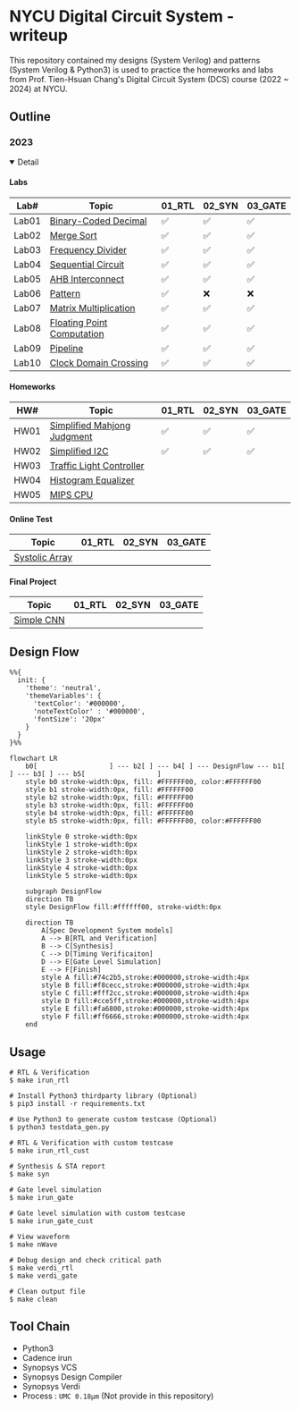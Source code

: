 # NYCU Digital Circuit System - writeup
This repository contained my designs (System Verilog) and patterns (System Verilog & Python3) is used to practice the homeworks and labs from Prof. Tien-Hsuan Chang's Digital Circuit System (DCS) course (2022 ~ 2024) at NYCU.

## Outline

### 2023
<details open>
<summary>Detail</summary>

#### Labs 

| Lab#  | Topic                                               | 01_RTL | 02_SYN | 03_GATE |
| ----- | --------------------------------------------------- | ------ | ------ | ------- |
| Lab01 | [Binary-Coded Decimal](./Lab01/DCS_Lab01.pdf)       | ✅      | ✅      | ✅       |
| Lab02 | [Merge Sort](./Lab02/DCS_Lab02.pdf)                 | ✅      | ✅      | ✅       |
| Lab03 | [Frequency Divider](./Lab03/DCS_Lab03.pdf)          | ✅      | ✅      | ✅       |
| Lab04 | [Sequential Circuit](./Lab04/DCS_Lab04.pdf)         | ✅      | ✅      | ✅       |
| Lab05 | [AHB Interconnect](./Lab05/DCS_Lab05.pdf)           | ✅      | ✅      | ✅       |
| Lab06 | [Pattern](./Lab06/DCS_Lab06.pdf)                    | ✅      | ❌      | ❌       |
| Lab07 | [Matrix Multiplication](./Lab07/DCS_Lab07.pdf)      | ✅      | ✅      | ✅       |
| Lab08 | [Floating Point Computation](./Lab08/DCS_Lab08.pdf) | ✅      | ✅      | ✅       |
| Lab09 | [Pipeline](./Lab09/DCS_Lab09.pdf)                   | ✅      | ✅      | ✅       |
| Lab10 | [Clock Domain Crossing](./Lab10/DCS_Lab10.pdf)      | ✅      | ✅      | ✅       |

#### Homeworks

| HW#  | Topic                                              | 01_RTL | 02_SYN | 03_GATE |
| ---- | -------------------------------------------------- | ------ | ------ | ------- |
| HW01 | [Simplified Mahjong Judgment](./HW01/DCS_HW01.pdf) | ✅      | ✅      | ✅       |
| HW02 | [Simplified I2C](./HW02/DCS_HW02.pdf)              | ✅      | ✅      | ✅       |
| HW03 | [Traffic Light Controller](./HW03/DCS_HW03.pdf)    |        |        |         |
| HW04 | [Histogram Equalizer](./HW04/DCS_HW04.pdf)         |        |        |         |
| HW05 | [MIPS CPU](./HW05/DCS_HW05.pdf)                    |        |        |         |

#### Online Test

| Topic                         | 01_RTL | 02_SYN | 03_GATE |
| ----------------------------- | ------ | ------ | ------- |
| [Systolic Array](./OT/OT.pdf) |        |        |         |

#### Final Project

| Topic                                       | 01_RTL | 02_SYN | 03_GATE |
| ------------------------------------------- | ------ | ------ | ------- |
| [Simple CNN](./Final/DCS_Final_Project.pdf) |        |        |         |

</details>

## Design Flow
```mermaid
%%{
  init: {
    'theme': 'neutral',
    'themeVariables': {
      'textColor': '#000000',
      'noteTextColor' : '#000000',
      'fontSize': '20px'
    }
  }
}%%

flowchart LR
    b0[                  ] --- b2[ ] --- b4[ ] --- DesignFlow --- b1[ ] --- b3[ ] --- b5[                  ]
    style b0 stroke-width:0px, fill: #FFFFFF00, color:#FFFFFF00
    style b1 stroke-width:0px, fill: #FFFFFF00
    style b2 stroke-width:0px, fill: #FFFFFF00
    style b3 stroke-width:0px, fill: #FFFFFF00
    style b4 stroke-width:0px, fill: #FFFFFF00
    style b5 stroke-width:0px, fill: #FFFFFF00, color:#FFFFFF00

    linkStyle 0 stroke-width:0px
    linkStyle 1 stroke-width:0px
    linkStyle 2 stroke-width:0px
    linkStyle 3 stroke-width:0px
    linkStyle 4 stroke-width:0px
    linkStyle 5 stroke-width:0px
    
    subgraph DesignFlow
    direction TB
    style DesignFlow fill:#ffffff00, stroke-width:0px

    direction TB
        A[Spec Development System models]
        A --> B[RTL and Verification]
        B --> C[Synthesis]
        C --> D[Timing Verificaiton]
        D --> E[Gate Level Simulation]
        E --> F[Finish]
        style A fill:#74c2b5,stroke:#000000,stroke-width:4px
        style B fill:#f8cecc,stroke:#000000,stroke-width:4px
        style C fill:#fff2cc,stroke:#000000,stroke-width:4px
        style D fill:#cce5ff,stroke:#000000,stroke-width:4px
        style E fill:#fa6800,stroke:#000000,stroke-width:4px
        style F fill:#ff6666,stroke:#000000,stroke-width:4px
    end
```

## Usage
```shell
# RTL & Verification
$ make irun_rtl

# Install Python3 thirdparty library (Optional)
$ pip3 install -r requirements.txt

# Use Python3 to generate custom testcase (Optional)
$ python3 testdata_gen.py

# RTL & Verification with custom testcase
$ make irun_rtl_cust

# Synthesis & STA report
$ make syn

# Gate level simulation
$ make irun_gate

# Gate level simulation with custom testcase
$ make irun_gate_cust

# View waveform
$ make nWave

# Debug design and check critical path
$ make verdi_rtl
$ make verdi_gate

# Clean output file
$ make clean
```

## Tool Chain
* Python3
* Cadence irun
* Synopsys VCS
* Synopsys Design Compiler
* Synopsys Verdi
* Process : `UMC 0.18µm` (Not provide in this repository)

